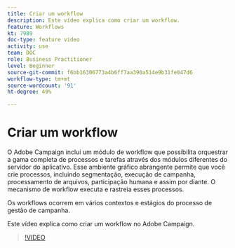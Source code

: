 ```yaml
---
title: Criar um workflow
description: Este vídeo explica como criar um workflow.
feature: Workflows
kt: 7989
doc-type: feature video
activity: use
team: DOC
role: Business Practitioner
level: Beginner
source-git-commit: f6bb16306773a4b6ff7aa390a514e9b31fe047d6
workflow-type: tm+mt
source-wordcount: '91'
ht-degree: 49%

---
```



# Criar um workflow

O Adobe Campaign inclui um módulo de workflow que possibilita orquestrar a gama completa de processos e tarefas através dos módulos diferentes do servidor do aplicativo. Esse ambiente gráfico abrangente permite que você crie processos, incluindo segmentação, execução de campanha, processamento de arquivos, participação humana e assim por diante. O mecanismo de workflow executa e rastreia esses processos.

Os workflows ocorrem em vários contextos e estágios do processo de gestão de campanha.

Este vídeo explica como criar um workflow no Adobe Campaign.

>[!VIDEO](https://video.tv.adobe.com/v/25559?quality=12)
